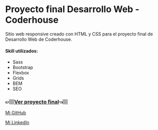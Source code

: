# Proyecto final Desarrollo Web - Coderhouse
Sitio web responsive creado con HTML y CSS para el proyecto final de Desarrollo Web de Coderhouse.

#### Skill utilizados:
* Sass
* Bootstrap
* Flexbox
* Grids
* BEM
* SEO


### 👉🏼[Ver proyecto final](https://proyecto-final-dw-coder.netlify.app/)👈🏼

[Mi GitHub](https://github.com/franRappazzini)

[Mi LinkedIn](https://www.linkedin.com/in/franciscorappazzini/)
